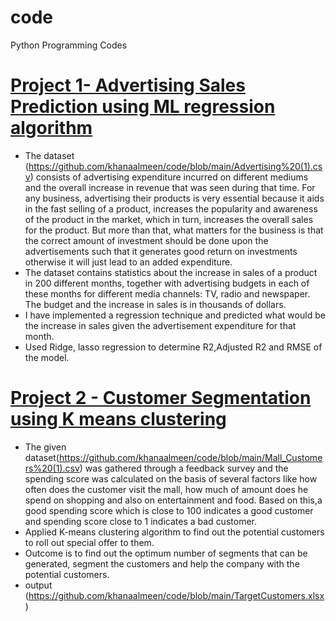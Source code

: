 # code
Python Programming Codes

# [Project 1- Advertising Sales Prediction using ML regression algorithm](https://github.com/khanaalmeen/code/blob/main/LINEAR_REGRESSION.ipynb)   
* The dataset (https://github.com/khanaalmeen/code/blob/main/Advertising%20(1).csv) consists of advertising expenditure incurred on different mediums and the overall increase in revenue that was seen during that time. For any business, advertising their products is very essential because it aids in the fast selling of a product, increases the popularity and awareness of the product in the market, which in turn, increases the overall sales for the product. But more than that, what matters for the business is that the correct amount of investment should be done upon the advertisements such that it generates good return on investments otherwise it will just lead to an added expenditure.
* The dataset contains statistics about the increase in sales of a product in 200 different months, together with advertising budgets in each of these months for different media channels: TV, radio and newspaper. The budget and the increase in sales is in thousands of dollars. 
* I have implemented a regression technique and predicted what would be the increase in sales given the advertisement expenditure for that month.
* Used Ridge, lasso regression to determine R2,Adjusted R2 and RMSE of the model.


# [Project 2 - Customer Segmentation using K means clustering](https://github.com/khanaalmeen/code/blob/main/kmeans%20Clustering%20-Mall%20customer%20Segmentation.ipynb)
* The given dataset(https://github.com/khanaalmeen/code/blob/main/Mall_Customers%20(1).csv) was gathered through a feedback survey and the spending score was calculated on the basis of several factors like how often does the customer visit the mall, how much of amount does he spend on shopping and also on entertainment and food. Based on this,a good spending score which is close to 100 indicates a good customer and spending score close to 1 indicates a bad customer. 
* Applied K-means clustering algorithm to find out the potential customers to roll out special offer to them.
* Outcome is to find out the optimum number of segments that can be generated, segment the customers and help the company with the potential customers.
* output (https://github.com/khanaalmeen/code/blob/main/TargetCustomers.xlsx)

